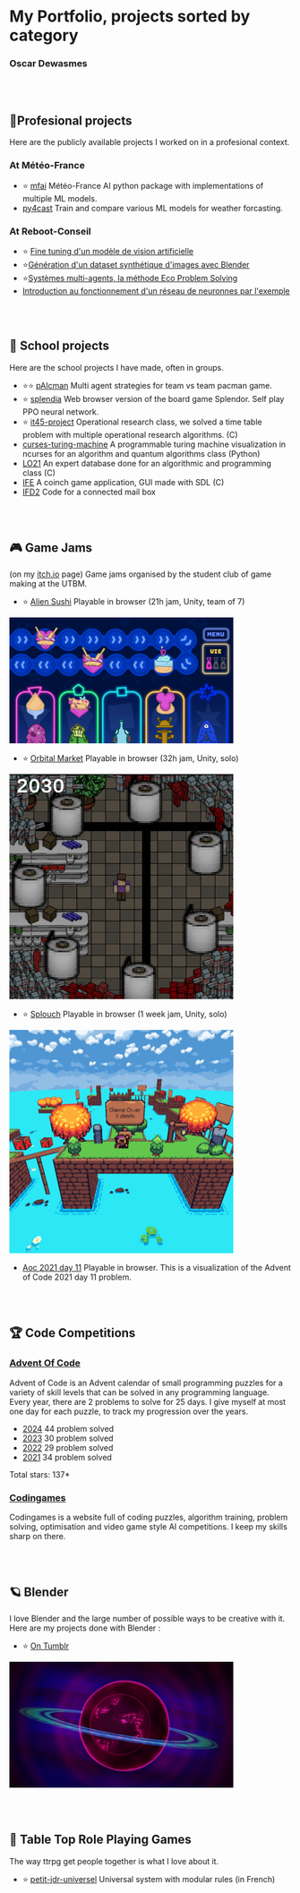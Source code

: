 # My Portfolio, projects sorted by category
### Oscar Dewasmes

<br><br>
## 💼**Profesional projects**
Here are the publicly available projects I worked on in a profesional context.
### At Météo-France
- ⭐ [mfai](https://github.com/meteofrance/mfai) Météo-France AI python package with implementations of multiple ML models.
-  [py4cast](https://github.com/meteofrance/py4cast) Train and compare various ML models for weather forcasting.

### At Reboot-Conseil
- ⭐ [Fine tuning d'un modèle de vision artificielle](https://rebootia.com/2024/04/09/fine-tuning-pour-la-reconnaissance-de-pietons-et-vehicules-dans-un-entrepot/)
- ⭐[Génération d'un dataset synthétique d'images avec Blender](https://rebootia.com/2024/04/05/dataset-synthetique-grace-au-rendu-3d-dans-blender/)
- ⭐[Systèmes multi-agents, la méthode Eco Problem Solving](https://rebootia.com/2024/03/22/systemes-multi-agents-la-methode-eco-problem-solving/)
- [Introduction au fonctionnement d'un réseau de neuronnes par l'exemple](https://rebootia.com/2024/06/10/demystification-mathematiques-le-fonctionnement-dun-reseau-de-neurones/)

<br><br>
## 🎒 **School projects**
Here are the school projects I have made, often in groups.
- ⭐⭐ [pAIcman](https://github.com/kalharko/paicman) Multi agent strategies for team vs team pacman game.
- ⭐ [splendia](https://github.com/kalharko/splendia) Web browser version of the board game Splendor. Self play PPO neural network. 
- ⭐ [it45-project](https://github.com/kalharko/it45-project) Operational research class, we solved a time table problem with multiple operational research algorithms. (C)
- [curses-turing-machine](https://github.com/kalharko/cursesTuringMachine) A programmable turing machine visualization in ncurses for an algorithm and quantum algorithms class (Python)
- [LO21](https://github.com/kalharko/projet-LO21) An expert database done for an algorithmic and programming class (C)
- [IFE](https://github.com/AlexisBouligand/The-Belotte-Project) A coinch game application, GUI made with SDL (C)
- [IFD2](https://github.com/louisgiac/projet-ifd2) Code for a connected mail box


<br><br>
## 🎮 **Game Jams**
(on my [itch.io](https://abi-oscar.itch.io/) page) Game jams organised by the student club of game making at the UTBM.

- ⭐ [Alien Sushi](https://carl-r.itch.io/alien-sushi) Playable in browser (21h jam, Unity, team of 7)  
<img src="images/alien_sushi.png" width = "400">

- ⭐ [Orbital Market](https://abi-oscar.itch.io/orbital-market) Playable in browser (32h jam, Unity, solo)  
<img src="images/orbital_market.png" width = "400">

- ⭐ [Splouch](https://abi-oscar.itch.io/splouch) Playable in browser (1 week jam, Unity, solo)  
<img src="images/splouch.png" width = "400">

- [Aoc 2021 day 11](https://abi-oscar.itch.io/aoc-day-11) Playable in browser. This is a visualization of the Advent of Code 2021 day 11 problem.


<br><br>
## 🏆 **Code Competitions**
### [Advent Of Code](https://adventofcode.com/2024/about)
Advent of Code is an Advent calendar of small programming puzzles for a variety of skill levels that can be solved in any programming language.
Every year, there are 2 problems to solve for 25 days. I give myself at most one day for each puzzle, to track my progression over the years.
- [2024](https://adventofcode.com/2024) 44 problem solved
- [2023](https://adventofcode.com/2023) 30 problem solved
- [2022](https://adventofcode.com/2022) 29 problem solved
- [2021](https://adventofcode.com/2021) 34 problem solved

Total stars: 137*

### [Codingames](https://www.codingame.com/home)
Codingames is a website full of coding puzzles, algorithm training, problem solving, optimisation and video game style AI competitions.
I keep my skills sharp on there.


<br><br>
## 🪐 **Blender**
I love Blender and the large number of possible ways to be creative with it. Here are my projects done with Blender :

 - ⭐ [On Tumblr](https://kalharko.tumblr.com/)  
 <img src="images/planet_wall_paper.png" width = "400">


<br><br>
## 📝 **Table Top Role Playing Games**
The way ttrpg get people together is what I love about it.

- ⭐ [petit-jdr-universel](https://github.com/kalharko/petit-jdr-universel) Universal system with modular rules (in French)
